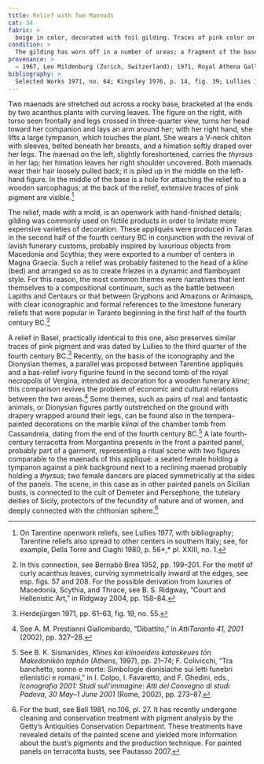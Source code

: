 ```yaml
---
title: Relief with Two Maenads
cat: 34
fabric: >
  beige in color, decorated with foil gilding. Traces of pink color on the back.
condition: > 
  The gilding has worn off in a number of areas; a fragment of the base is missing, as is the lower extremity of the vegetal element on the right side. The extremities of the relief have been filled. The faces of the maenads are worn.
provenance: > 
  – 1967, Leo Mildenburg (Zurich, Switzerland); 1971, Royal Athena Galleries (New York, New York), sold to the J. Paul Getty Museum, 1971.
bibliography: > 
  Selected Works 1971, no. 64; Kingsley 1976, p. 14, fig. 39; Lullies 1977, pp. 242, 247, no. 1. 
---
```


Two maenads are stretched out across a rocky base, bracketed at the ends
by two acanthus plants with curving leaves. The figure on the right,
with torso seen frontally and legs crossed in three-quarter view, turns
her head toward her companion and lays an arm around her; with her right
hand, she lifts a large tympanon, which touches the plant. She wears a
V-neck chiton with sleeves, belted beneath her breasts, and a himation
softly draped over her legs. The maenad on the left, slightly
foreshortened, carries the *thyrsus* in her lap; her himation leaves her
right shoulder uncovered. Both maenads wear their hair loosely pulled
back; it is piled up in the middle on the left-hand figure. In the
middle of the base is a hole for attaching the relief to a wooden
sarcophagus; at the back of the relief, extensive traces of pink pigment
are visible.[^1]

The relief, made with a mold, is an openwork with hand-finished details;
gilding was commonly used on fictile products in order to imitate more
expensive varieties of decoration. These appliqués were produced in
Taras in the second half of the fourth century <span
class="smcaps">BC</span> in conjunction with the
revival of lavish funerary customs, probably inspired by luxurious
objects from Macedonia and Scythia; they were exported to a number of
centers in Magna Graecia. Such a relief was probably fastened to the
head of a *kline* (bed) and arranged so as to create friezes in a
dynamic and flamboyant style. For this reason, the most common themes
were narratives that lent themselves to a compositional continuum, such
as the battle between Lapiths and Centaurs or that between Gryphons and
Amazons or Arimasps, with clear iconographic and formal references to
the limestone funerary reliefs that were popular in Taranto beginning in
the first half of the fourth century <span
class="smcaps">BC.</span>[^2]

A relief in Basel, practically identical to this one, also preserves
similar traces of pink pigment and was dated by Lullies to the third
quarter of the fourth century <span
class="smcaps">BC.</span>[^3] Recently, on the basis
of the iconography and the Dionysian themes, a parallel was proposed
between Tarentine appliqués and a bas-relief ivory figurine found in the
second tomb of the royal necropolis of Vergina, intended as decoration
for a wooden funerary *kline*; this comparison revives the problem of
economic and cultural relations between the two areas.[^4] Some themes,
such as pairs of real and fantastic animals, or Dionysian figures partly
outstretched on the ground with drapery wrapped around their legs, can
be found also in the tempera-painted decorations on the marble *klinai*
of the chamber tomb from Cassandreia, dating from the end of the fourth
century <span class="smcaps">BC.</span>[^5] A late
fourth-century terracotta from Morgantina presents in the front a
painted panel, probably part of a garment, representing a ritual scene
with two figures comparable to the maenads of this appliqué: a seated
female holding a tympanon against a pink background next to a reclining
maenad probably holding a *thyrsus*; two female dancers are placed
symmetrically at the sides of the panels. The scene, in this case as in
other painted panels on Sicilian busts, is connected to the cult of
Demeter and Persephone, the tutelary deities of Sicily, protectors of
the fecundity of nature and of women, and deeply connected with the
chthonian sphere.[^6]

[^1]: On Tarentine openwork reliefs, see <span
    class="smcaps">Lullies</span> 1977, with
    bibliography; Tarentine reliefs also spread to other centers in
    southern Italy; see, for example, <span
    class="smcaps">Della Torre and Ciaghi</span> 1980,
    p. 56*,* pl. XXIII, no. 1.

[^2]: In this connection, see <span
    class="smcaps">Bernabò Brea</span> 1952, pp.
    199–201. For the motif of curly acanthus leaves, curving
    symmetrically inward at the edges, see esp. figs. 57 and 208. For
    the possible derivation from luxuries of Macedonia, Scythia, and
    Thrace, see B. S. Ridgway, “Court and Hellenistic Art,” in <span
    class="smcaps">Ridgway</span> 2004, pp. 158–84.

[^3]: <span class="smcaps">Herdejürgen</span> 1971,
    pp. 61–63, fig. 19, no. 55.

[^4]: See A. M. Prestianni Giallombardo, “Dibattito,” in *AttiTaranto
    41, 2001* (2002), pp. 327–28.

[^5]: See B. K. Sismanides, *Klines kai klinoeideis kataskeues tōn
    Makedonikōn taphōn* (Athens, 1997), pp. 21–74; F. Colivicchi, “Tra
    banchetto, sonno e morte: Simbologie dionisiache sui letti funebri
    ellenistici e romani,” in I. Colpo, I. Favaretto, and F. Ghedini,
    eds., *Iconografia 2001: Studi sull’immagine*: *Atti del Convegno di
    studi Padova, 30 May–1 June 2001* (Rome, 2002), pp. 273–87.

[^6]: For the bust, see <span
    class="smcaps">Bell</span> 1981, no.106, pl. 27.
    It has recently undergone cleaning and conservation treatment with
    pigment analysis by the Getty’s Antiquities Conservation Department.
    These treatments have revealed details of the painted scene and
    yielded more information about the bust’s pigments and the
    production technique. For painted panels on terracotta busts, see
    <span class="smcaps">Pautasso</span> 2007.
